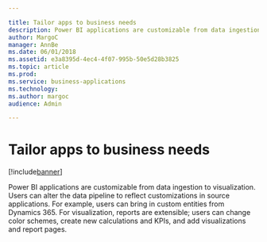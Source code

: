 ```yaml
---

title: Tailor apps to business needs
description: Power BI applications are customizable from data ingestion to visualization.
author: MargoC
manager: AnnBe
ms.date: 06/01/2018
ms.assetid: e3a8395d-4ec4-4f07-995b-50e5d28b3825
ms.topic: article
ms.prod: 
ms.service: business-applications
ms.technology: 
ms.author: margoc
audience: Admin

---
```

#  Tailor apps to business needs


[!include[banner](../../includes/banner.md)]

Power BI applications are customizable from data ingestion to visualization.
Users can alter the data pipeline to reflect customizations in source
applications. For example, users can bring in custom entities from Dynamics 365.
For visualization, reports are extensible; users can change color schemes,
create new calculations and KPIs, and add visualizations and report pages.
